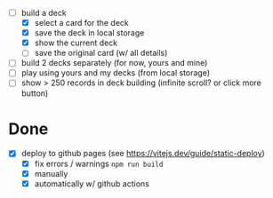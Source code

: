 - [ ] build a deck
  - [x] select a card for the deck
  - [x] save the deck in local storage
  - [x] show the current deck
  - [ ] save the original card (w/ all details)

- [ ] build 2 decks separately (for now, yours and mine)
- [ ] play using yours and my decks (from local storage)
- [ ] show > 250 records in deck building (infinite scroll? or click more button)

# Done

- [x] deploy to github pages (see https://vitejs.dev/guide/static-deploy)
  - [x] fix errors / warnings `npm run build`
  - [x] manually
  - [x] automatically w/ github actions
